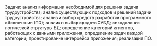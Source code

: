 Задачи:
анализ информации необходимой для решения задачи трудоустройства;
анализ существующих подходов и решений задачи трудоустройства;
анализ и выбор средств разработки программного обеспечения (ПО);
анализ и выбор средств СУБД;
определение логической структуры БД;
определение категорий клиентов, работающих с данными приложения, определение задач каждой категории;
проектирование интерфейса приложения;
реализация ПО.

